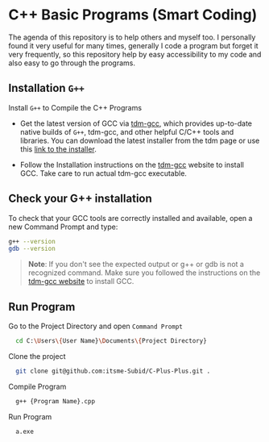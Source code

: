 # C++ Basic Programs (Smart Coding)

The agenda of this repository is to help others and myself too.
I personally found it very useful for many times, generally I code a program but forget it very frequently, so this repository help by easy accessibility to my code and also easy to go through the programs.
 
## Installation `G++`

Install `G++` to Compile the C++ Programs

- Get the latest version of GCC via [tdm-gcc](https://jmeubank.github.io/tdm-gcc/), which provides up-to-date native builds of `G++`, tdm-gcc, and other helpful C/C++ tools and libraries. You can download the latest installer from the tdm page or use this [link to the installer](https://jmeubank.github.io/tdm-gcc/).

- Follow the Installation instructions on the [tdm-gcc](https://jmeubank.github.io/tdm-gcc/) website to install GCC. Take care to run actual tdm-gcc executable.

## Check your G++ installation
To check that your GCC tools are correctly installed and available, open a new Command Prompt and type:

```bash
g++ --version
gdb --version
```
> **Note**: If you don't see the expected output or g++ or gdb is not a recognized command. Make sure you followed the instructions on the [tdm-gcc website](https://jmeubank.github.io/tdm-gcc/) to install GCC.

## Run Program

Go to the Project Directory and open `Command Prompt`
```bash
  cd C:\Users\{User Name}\Documents\{Project Directory}
```

Clone the project

```bash
  git clone git@github.com:itsme-Subid/C-Plus-Plus.git .
```

Compile Program

```bash
  g++ {Program Name}.cpp
```

Run Program

```bash
  a.exe
```

